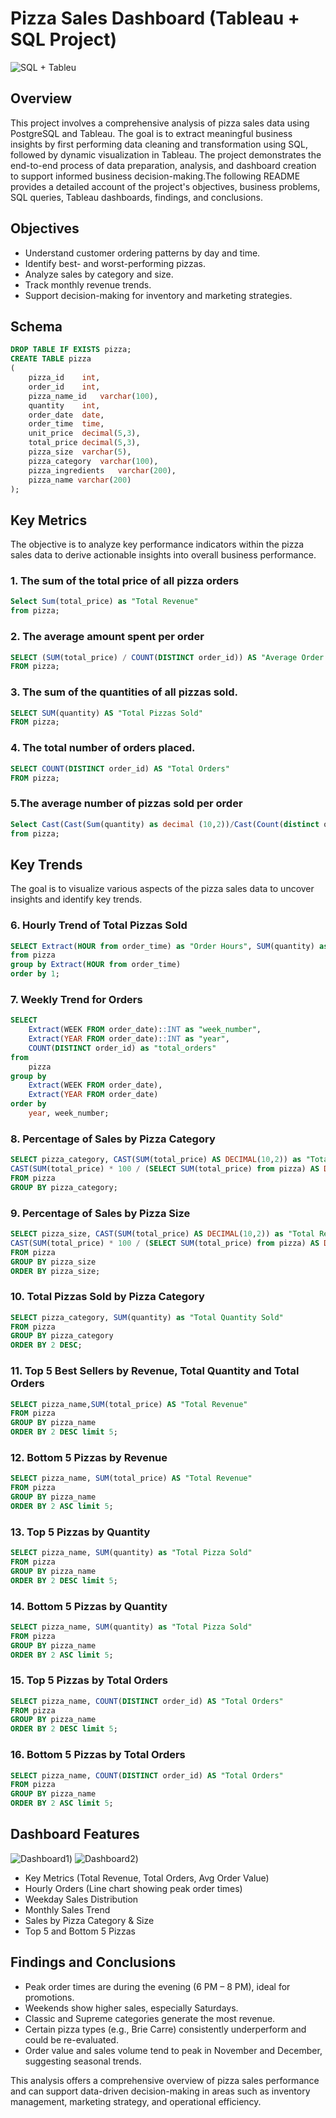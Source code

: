 # Pizza Sales Dashboard (Tableau + SQL Project)

![SQL + Tableu](https://github.com/Mallikaa-24/Pizza_Sales/blob/main/SQL%2BTableau.jpg)

## Overview
This project involves a comprehensive analysis of pizza sales data using PostgreSQL and Tableau. The goal is to extract meaningful business insights by first performing data cleaning and transformation using SQL, followed by dynamic visualization in Tableau. The project demonstrates the end-to-end process of data preparation, analysis, and dashboard creation to support informed business decision-making.The following README provides a detailed account of the project's objectives, business problems, SQL queries, Tableau dashboards, findings, and conclusions.

## Objectives
- Understand customer ordering patterns by day and time.
- Identify best- and worst-performing pizzas.
- Analyze sales by category and size.
- Track monthly revenue trends.
- Support decision-making for inventory and marketing strategies.

## Schema

```sql
DROP TABLE IF EXISTS pizza;
CREATE TABLE pizza
(
    pizza_id	int,
	order_id	int,
	pizza_name_id	varchar(100),
	quantity	int,
	order_date	date,
	order_time	time,
	unit_price	decimal(5,3),
	total_price	decimal(5,3),
	pizza_size	varchar(5),
	pizza_category	varchar(100),
	pizza_ingredients	varchar(200),
	pizza_name varchar(200)
);
```

## Key Metrics
The objective is to analyze key performance indicators within the pizza sales data to derive actionable insights into overall business performance.

### 1. The sum of the total price of all pizza orders

```sql
Select Sum(total_price) as "Total Revenue"
from pizza;
```

### 2. The average amount spent per order

```sql
SELECT (SUM(total_price) / COUNT(DISTINCT order_id)) AS "Average Order Value"
FROM pizza;
```

### 3. The sum of the quantities of all pizzas sold.

```sql
SELECT SUM(quantity) AS "Total Pizzas Sold" 
FROM pizza;
```

### 4. The total number of orders placed.

```sql
SELECT COUNT(DISTINCT order_id) AS "Total Orders" 
FROM pizza;
```

### 5.The average number of pizzas sold per order

```sql
Select Cast(Cast(Sum(quantity) as decimal (10,2))/Cast(Count(distinct order_id)as decimal(10,2)) as decimal(10,2)) as "Average Pizzas Sold"
from pizza;
```

## Key Trends
The goal is to visualize various aspects of the pizza sales data to uncover insights and identify key trends.

### 6. Hourly Trend of Total Pizzas Sold

```sql
SELECT Extract(HOUR from order_time) as "Order Hours", SUM(quantity) as "Total Pizzas Sold"
from pizza
group by Extract(HOUR from order_time)
order by 1;
```

### 7. Weekly Trend for Orders

```sql
SELECT 
    Extract(WEEK FROM order_date)::INT as "week_number",
    Extract(YEAR FROM order_date)::INT as "year",
    COUNT(DISTINCT order_id) as "total_orders"
from 
    pizza
group by 
    Extract(WEEK FROM order_date),
    Extract(YEAR FROM order_date)
order by 
    year, week_number;
```

### 8. Percentage of Sales by Pizza Category

```sql
SELECT pizza_category, CAST(SUM(total_price) AS DECIMAL(10,2)) as "Total Revenue",
CAST(SUM(total_price) * 100 / (SELECT SUM(total_price) from pizza) AS DECIMAL(10,2)) as "Percentage"
FROM pizza
GROUP BY pizza_category;
```

### 9. Percentage of Sales by Pizza Size

```sql
SELECT pizza_size, CAST(SUM(total_price) AS DECIMAL(10,2)) as "Total Revenue",
CAST(SUM(total_price) * 100 / (SELECT SUM(total_price) from pizza) AS DECIMAL(10,2)) as "Percentage"
FROM pizza
GROUP BY pizza_size
ORDER BY pizza_size;
```

### 10. Total Pizzas Sold by Pizza Category

```sql
SELECT pizza_category, SUM(quantity) as "Total Quantity Sold"
FROM pizza
GROUP BY pizza_category
ORDER BY 2 DESC;
```

### 11. Top 5 Best Sellers by Revenue, Total Quantity and Total Orders

```sql
SELECT pizza_name,SUM(total_price) AS "Total Revenue"
FROM pizza
GROUP BY pizza_name
ORDER BY 2 DESC limit 5;
```

### 12. Bottom 5 Pizzas by Revenue

```sql
SELECT pizza_name, SUM(total_price) AS "Total Revenue"
FROM pizza
GROUP BY pizza_name
ORDER BY 2 ASC limit 5;
```

### 13. Top 5 Pizzas by Quantity

```sql
SELECT pizza_name, SUM(quantity) as "Total Pizza Sold"
FROM pizza
GROUP BY pizza_name
ORDER BY 2 DESC limit 5;
```

### 14. Bottom 5 Pizzas by Quantity

```sql
SELECT pizza_name, SUM(quantity) as "Total Pizza Sold"
FROM pizza
GROUP BY pizza_name
ORDER BY 2 ASC limit 5;
```

### 15. Top 5 Pizzas by Total Orders

```sql
SELECT pizza_name, COUNT(DISTINCT order_id) AS "Total Orders"
FROM pizza
GROUP BY pizza_name
ORDER BY 2 DESC limit 5;
```

### 16. Bottom 5 Pizzas by Total Orders

```sql
SELECT pizza_name, COUNT(DISTINCT order_id) AS "Total Orders"
FROM pizza
GROUP BY pizza_name
ORDER BY 2 ASC limit 5;
```

## Dashboard Features
![Dashboard1](https://github.com/Mallikaa-24/Pizza_Sales/blob/main/Dashboard1.png)) ![Dashboard2](https://github.com/Mallikaa-24/Pizza_Sales/blob/main/Dashboard2.png))

- Key Metrics (Total Revenue, Total Orders, Avg Order Value)
- Hourly Orders (Line chart showing peak order times)
- Weekday Sales Distribution
- Monthly Sales Trend
- Sales by Pizza Category & Size
- Top 5 and Bottom 5 Pizzas

## Findings and Conclusions 
- Peak order times are during the evening (6 PM – 8 PM), ideal for promotions.
- Weekends show higher sales, especially Saturdays.
- Classic and Supreme categories generate the most revenue.
- Certain pizza types (e.g., Brie Carre) consistently underperform and could be re-evaluated.
- Order value and sales volume tend to peak in November and December, suggesting seasonal trends.

This analysis offers a comprehensive overview of pizza sales performance and can support data-driven decision-making in areas such as inventory management, marketing strategy, and operational efficiency.



